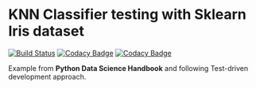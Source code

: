 # KNN Classifier testing with Sklearn Iris dataset

[![Build Status](https://travis-ci.org/marreA/iris-classifier.svg?branch=master)](https://travis-ci.org/marreA/iris-classifier)
[![Codacy Badge](https://api.codacy.com/project/badge/Coverage/21d888c88df14ee4a9102e155376e75b)](https://www.codacy.com/app/marreA/iris-classifier?utm_source=github.com&utm_medium=referral&utm_content=marreA/iris-classifier&utm_campaign=Badge_Coverage)
[![Codacy Badge](https://api.codacy.com/project/badge/Grade/ddc3fd931a664a9eb211ec7d21ae6949)](https://app.codacy.com/app/marreA/iris-classifier?utm_source=github.com&utm_medium=referral&utm_content=marreA/iris-classifier&utm_campaign=Badge_Grade_Dashboard)

Example from **Python Data Science Handbook** and following Test-driven development approach.
